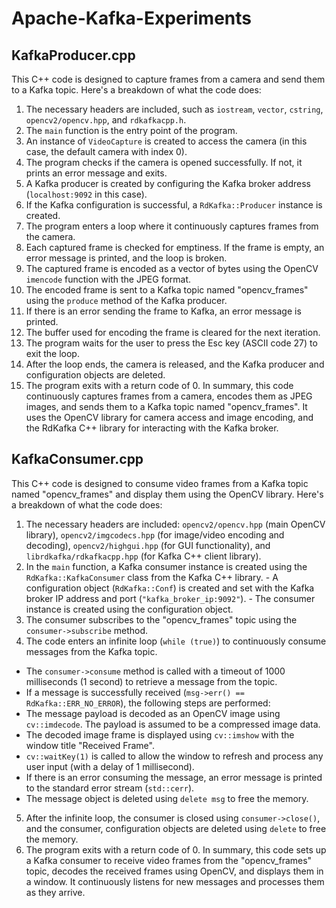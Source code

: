 # Apache-Kafka-Experiments

## KafkaProducer.cpp
This C++ code is designed to capture frames from a camera and send them to a Kafka topic. Here's a breakdown of what the code does: 
1. The necessary headers are included, such as `iostream`, `vector`, `cstring`, `opencv2/opencv.hpp`, and `rdkafkacpp.h`.
2. The `main` function is the entry point of the program.
3. An instance of `VideoCapture` is created to access the camera (in this case, the default camera with index 0).
4. The program checks if the camera is opened successfully. If not, it prints an error message and exits.
5. A Kafka producer is created by configuring the Kafka broker address (`localhost:9092` in this case).
6. If the Kafka configuration is successful, a `RdKafka::Producer` instance is created.
7. The program enters a loop where it continuously captures frames from the camera.
8. Each captured frame is checked for emptiness. If the frame is empty, an error message is printed, and the loop is broken.
9. The captured frame is encoded as a vector of bytes using the OpenCV `imencode` function with the JPEG format.
10. The encoded frame is sent to a Kafka topic named "opencv_frames" using the `produce` method of the Kafka producer.
11. If there is an error sending the frame to Kafka, an error message is printed.
12. The buffer used for encoding the frame is cleared for the next iteration.
13. The program waits for the user to press the Esc key (ASCII code 27) to exit the loop.
14. After the loop ends, the camera is released, and the Kafka producer and configuration objects are deleted.
15. The program exits with a return code of 0. In summary, this code continuously captures frames from a camera, encodes them as JPEG images, and sends them to a Kafka topic named "opencv_frames". It uses the OpenCV library for camera access and image encoding, and the RdKafka C++ library for interacting with the Kafka broker.
    
## KafkaConsumer.cpp
This C++ code is designed to consume video frames from a Kafka topic named "opencv_frames" and display them using the OpenCV library. Here's a breakdown of what the code does: 
1. The necessary headers are included: `opencv2/opencv.hpp` (main OpenCV library), `opencv2/imgcodecs.hpp` (for image/video encoding and decoding), `opencv2/highgui.hpp` (for GUI functionality), and `librdkafka/rdkafkacpp.hpp` (for Kafka C++ client library).
2. In the `main` function, a Kafka consumer instance is created using the `RdKafka::KafkaConsumer` class from the Kafka C++ library. - A configuration object (`RdKafka::Conf`) is created and set with the Kafka broker IP address and port (`"kafka_broker_ip:9092"`). - The consumer instance is created using the configuration object.
3. The consumer subscribes to the "opencv_frames" topic using the `consumer->subscribe` method.
4. The code enters an infinite loop (`while (true)`) to continuously consume messages from the Kafka topic.
- The `consumer->consume` method is called with a timeout of 1000 milliseconds (1 second) to retrieve a message from the topic.
- If a message is successfully received (`msg->err() == RdKafka::ERR_NO_ERROR`), the following steps are performed:
- The message payload is decoded as an OpenCV image using `cv::imdecode`. The payload is assumed to be a compressed image data.
- The decoded image frame is displayed using `cv::imshow` with the window title "Received Frame".
- `cv::waitKey(1)` is called to allow the window to refresh and process any user input (with a delay of 1 millisecond).
- If there is an error consuming the message, an error message is printed to the standard error stream (`std::cerr`).
- The message object is deleted using `delete msg` to free the memory.
5. After the infinite loop, the consumer is closed using `consumer->close()`, and the consumer, configuration objects are deleted using `delete` to free the memory.
6. The program exits with a return code of 0. In summary, this code sets up a Kafka consumer to receive video frames from the "opencv_frames" topic, decodes the received frames using OpenCV, and displays them in a window. It continuously listens for new messages and processes them as they arrive.
